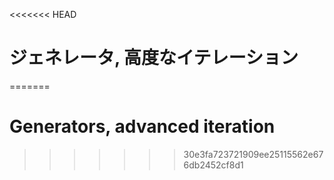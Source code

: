 
<<<<<<< HEAD
# ジェネレータ, 高度なイテレーション
=======
# Generators, advanced iteration
>>>>>>> 30e3fa723721909ee25115562e676db2452cf8d1
